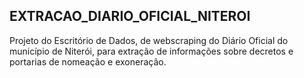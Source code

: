 ## EXTRACAO_DIARIO_OFICIAL_NITEROI

Projeto do Escritório de Dados, de webscraping do Diário Oficial do município de Niterói, para extração de informações sobre decretos e portarias de nomeação e exoneração.
